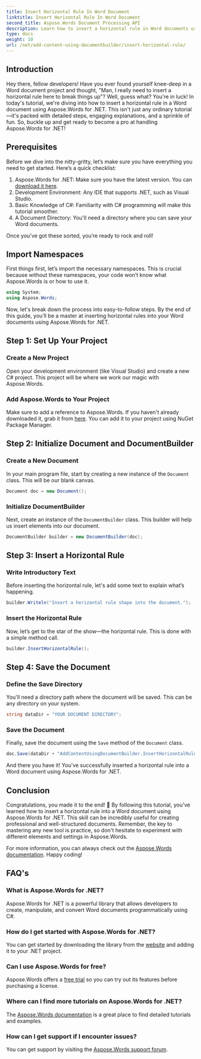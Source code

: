 ```yaml
---
title: Insert Horizontal Rule In Word Document
linktitle: Insert Horizontal Rule In Word Document
second_title: Aspose.Words Document Processing API
description: Learn how to insert a horizontal rule in Word documents using Aspose.Words for .NET with our detailed, step-by-step guide. Perfect for C# developers.
type: docs
weight: 10
url: /net/add-content-using-documentbuilder/insert-horizontal-rule/
---
```

## Introduction

Hey there, fellow developers! Have you ever found yourself knee-deep in a Word document project and thought, "Man, I really need to insert a horizontal rule here to break things up"? Well, guess what? You're in luck! In today's tutorial, we're diving into how to insert a horizontal rule in a Word document using Aspose.Words for .NET. This isn't just any ordinary tutorial—it's packed with detailed steps, engaging explanations, and a sprinkle of fun. So, buckle up and get ready to become a pro at handling Aspose.Words for .NET!

## Prerequisites

Before we dive into the nitty-gritty, let’s make sure you have everything you need to get started. Here’s a quick checklist:

1. Aspose.Words for .NET: Make sure you have the latest version. You can [download it here](https://releases.aspose.com/words/net/).
2. Development Environment: Any IDE that supports .NET, such as Visual Studio.
3. Basic Knowledge of C#: Familiarity with C# programming will make this tutorial smoother.
4. A Document Directory: You'll need a directory where you can save your Word documents.

Once you’ve got these sorted, you’re ready to rock and roll!

## Import Namespaces

First things first, let’s import the necessary namespaces. This is crucial because without these namespaces, your code won’t know what Aspose.Words is or how to use it.

```csharp
using System;
using Aspose.Words;
```

Now, let's break down the process into easy-to-follow steps. By the end of this guide, you’ll be a master at inserting horizontal rules into your Word documents using Aspose.Words for .NET.

## Step 1: Set Up Your Project

### Create a New Project

Open your development environment (like Visual Studio) and create a new C# project. This project will be where we work our magic with Aspose.Words.

### Add Aspose.Words to Your Project

Make sure to add a reference to Aspose.Words. If you haven't already downloaded it, grab it from [here](https://releases.aspose.com/words/net/). You can add it to your project using NuGet Package Manager.

## Step 2: Initialize Document and DocumentBuilder

### Create a New Document

In your main program file, start by creating a new instance of the `Document` class. This will be our blank canvas.

```csharp
Document doc = new Document();
```

### Initialize DocumentBuilder

Next, create an instance of the `DocumentBuilder` class. This builder will help us insert elements into our document.

```csharp
DocumentBuilder builder = new DocumentBuilder(doc);
```

## Step 3: Insert a Horizontal Rule

### Write Introductory Text

Before inserting the horizontal rule, let's add some text to explain what’s happening.

```csharp
builder.Writeln("Insert a horizontal rule shape into the document.");
```

### Insert the Horizontal Rule

Now, let’s get to the star of the show—the horizontal rule. This is done with a simple method call.

```csharp
builder.InsertHorizontalRule();
```

## Step 4: Save the Document

### Define the Save Directory

You'll need a directory path where the document will be saved. This can be any directory on your system.

```csharp
string dataDir = "YOUR DOCUMENT DIRECTORY";
```

### Save the Document

Finally, save the document using the `Save` method of the `Document` class.

```csharp
doc.Save(dataDir + "AddContentUsingDocumentBuilder.InsertHorizontalRule.docx");
```

And there you have it! You've successfully inserted a horizontal rule into a Word document using Aspose.Words for .NET.

## Conclusion

Congratulations, you made it to the end! 🎉 By following this tutorial, you've learned how to insert a horizontal rule into a Word document using Aspose.Words for .NET. This skill can be incredibly useful for creating professional and well-structured documents. Remember, the key to mastering any new tool is practice, so don't hesitate to experiment with different elements and settings in Aspose.Words.

For more information, you can always check out the [Aspose.Words documentation](https://reference.aspose.com/words/net/). Happy coding!

## FAQ's

### What is Aspose.Words for .NET?

Aspose.Words for .NET is a powerful library that allows developers to create, manipulate, and convert Word documents programmatically using C#.

### How do I get started with Aspose.Words for .NET?

You can get started by downloading the library from the [website](https://releases.aspose.com/words/net/) and adding it to your .NET project.

### Can I use Aspose.Words for free?

Aspose.Words offers a [free trial](https://releases.aspose.com/) so you can try out its features before purchasing a license.

### Where can I find more tutorials on Aspose.Words for .NET?

The [Aspose.Words documentation](https://reference.aspose.com/words/net/) is a great place to find detailed tutorials and examples.

### How can I get support if I encounter issues?

You can get support by visiting the [Aspose.Words support forum](https://forum.aspose.com/c/words/8).
